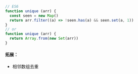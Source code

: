 
```javascript
// ES6
function unique (arr) {
  const seen = new Map()
  return arr.filter((a) => !seen.has(a) && seen.set(a, 1))
}
// or
function unique (arr) {
  return Array.from(new Set(arr))
}
```

#### 拓展：
* 相邻数组去重


